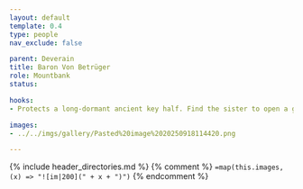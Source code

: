 ```yaml
---
layout: default
template: 0.4
type: people
nav_exclude: false

parent: Deverain
title: Baron Von Betrüger
role: Mountbank
status: 

hooks:
- Protects a long-dormant ancient key half. Find the sister to open a gate.

images: 
- ../../imgs/gallery/Pasted%20image%2020250918114420.png

---
```


{% include header_directories.md %}
{% comment %}
`=map(this.images, (x) => "![im|200](" + x + ")")`
{% endcomment %}

